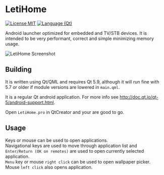 # LetiHome

[![License MIT](https://cdn.rawgit.com/qaap/letihome/badges/license.svg)](https://github.com/qaap/letihome/blob/master/LICENSE)
[![Language (Qt)](https://cdn.rawgit.com/qaap/letihome/badges/qt.svg)](https://www.qt.io)

Android launcher optimized for embedded and TV/STB devices. It is intended to be very performant, correct and simple minimizing memory usage.

![LetiHome Screenshot](https://raw.githubusercontent.com/qaap/LetiHome/badges/screenshot.png)

## Building

It is written using Qt/QML and requires Qt 5.9, although it will run fine with 5.7 or older if
module versions are lowered in `main.qml`.

It is a regular Qt android application. For more info see
http://doc.qt.io/qt-5/android-support.html.

Open `LetiHome.pro` in QtCreator and your are good to
go.

## Usage

Keys or mouse can be used to open applications.<br/>
Navigational keys are used to move through application list and `Enter/Return (OK on remotes)` are
used to open currently selected application.<br/>
`Menu` key or mouse `right click` can be used to open wallpaper picker.<br/>
Mouse `left click` also opens application.

